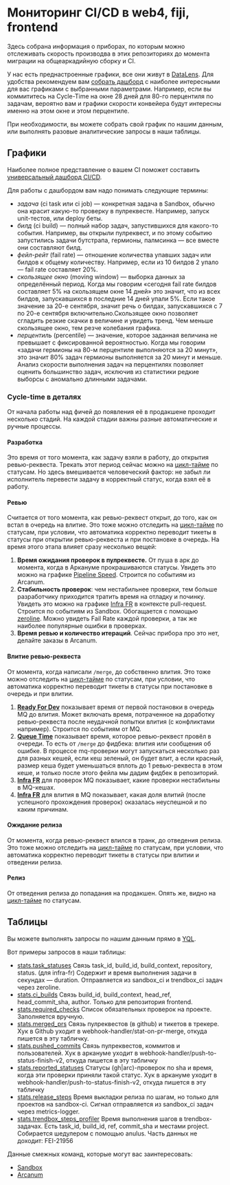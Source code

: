 # Мониторинг CI/CD в web4, fiji, frontend

Здесь собрана информация о приборах, по которым можно отслеживать скорость производва в этих репозиториях до момента миграции на общеаркадийную сборку и CI.

У нас есть преднастроенные графики, все они живут в [DataLens](https://datalens.yandex-team.ru/). Для удобства рекомендуем вам [собрать дашборд](https://datalens.yandex-team.ru/docs/concepts/dashboard) с наиболее интересными для вас графиками с выбранными параметрами. Например, если вы коммититесь на Cycle-Time на окне 28 дней для 80-го перцентиля по задачам, вероятно вам и графики скорости конвейера будут интересны именно на этом окне и этом перцентиле.

При необходимости, вы можете собрать свой график по нашим данным, или выполнять разовые аналитические запросы в наши таблицы.

## Графики

Наиболее полное представление о вашем CI поможет составить [универсальный дашборд CI/CD](https://datalens.yandex-team.ru/lw6x2o8isccge-dashboard).

Для работы с дашбордом вам надо понимать следующие термины:

- *задача* (ci task или ci job) — конкретная задача в Sandbox, обычно она красит какую-то проверку в пулреквесте. Например, запуск unit-тестов, или deploy беты.
- *билд* (ci build) — полный набор задач, запустившихся для какого-то события. Например, вы открыли пулреквест, и по этому событию запустились задачи бутстрапа, гермионы, палмсинка — все вместе они составляют билд.
- *фейл-рейт* (fail rate) — отношение количества упавших задач или билдов к общему количеству. Например, если из 10 билдов 2 упало — fail rate составляет 20%.
- *скользящее окно* (moving window) — выборка данных за определённый период. Когда мы говорим «сегодня fail rate билдов составляет 5% на скользящем окне 14 дней» это значит, что из всех билдов, запускавшихся в последние 14 дней упали 5%. Если такое значение за 20-е сентября, значит речь о билдах, запускавшихся с 7 по 20-е сентября включительно.Скользящее окно позволяет сгладить резкие скачки в величине и увидеть тренд. Чем меньше скользящее окно, тем резче колебания графика.
- *перцентиль* (percentile) — значение, которое заданная величина не превышает с фиксированной вероятностью. Когда мы говорим «задачи гермионы на 80-м перцентиле выполняются за 20 минут», это значит 80% задач гермионы выполняется за 20 минут и меньше. Анализ скорости выполнения задач на перцентилях позволяет оценить большинство задач, исключив из статистики редкие выборсы с аномально длинными задачами.

### Cycle-time в деталях

От начала работы над фичей до появления её в продакшене проходит несколько стадий. На каждой стадии важны разные автоматические и ручные процессы.

#### Разработка

Это время от того момента, как задачу взяли в работу, до открытия ревью-реквеста. Трекать этот период сейчас можно на [цикл-тайме](https://datalens.yandex-team.ru/k9cxivluw5xah-metrika-cikl-tayma-servisov-otdela-poiskovyh-interfeys?tab=2z) по статусам. Но здесь вмешивается человеческий фактор: не забыл ли исполнитель перевести задачу в корректный статус, когда взял её в работу.

#### Ревью

Считается от того момента, как ревью-реквест открыт, до того, как он встал в очередь на влитие. Это тоже можно отследить на [цикл-тайме](https://datalens.yandex-team.ru/k9cxivluw5xah-metrika-cikl-tayma-servisov-otdela-poiskovyh-interfeys?tab=2z) по статусам, при условии, что автоматика корректно переводит тикеты в статусы при открытии ревью-реквеста и при постановке в очередь. На время этого этапа влияет сразу несколько вещей:

1. **Время ожидания проверок в пулреквесте.** От пуша в арк до момента, когда в Аркануме прокрашиваются статусы. Увидеть это можно на графике [Pipeline Speed]. Строится по событиям из Arcanum.
1. **Стабильность проверок**: чем нестабильнее проверки, тем больше разработчику приходится тратить время на отладку и починку. Увидеть это можно на графике [Infra FR](https://datalens.yandex-team.ru/aclfv98lnuo25-infra-fr-dashboard?state=da88b9a9227) в контексте pull-request. Строится по событиям из Sandbox. Обогащается с помощью [zeroline]. Можно увидеть Fail Rate каждой проверки, а так же наиболее популярные ошибки в проверках.
1. **Время ревью и количество итераций**. Сейчас прибора про это нет, делайте заказы в Arcanum.

#### Влитие ревью-реквеста

От момента, когда написали `/merge`, до собственно влития. Это тоже можно отследить на [цикл-тайме](https://datalens.yandex-team.ru/k9cxivluw5xah-metrika-cikl-tayma-servisov-otdela-poiskovyh-interfeys?tab=2z) по статусам, при условии, что автоматика корректно переводит тикеты в статусы при постановке в очередь и при влитии.

1. **[Ready For Dev]** показывает время от первой постановки в очередь MQ до влития. Может включать время, потраченное на доработку ревью-реквеста после неудачной попытки влития (с конфликтами например). Строится по событиям от MQ.
  1. **[Queue Time]** показывает время, которое ревью-реквест провёл в очереди. То есть от `/merge` до фидбека: влития или сообщения об ошибке. В процессе mq-проверки могут запускаться несколько раз для разных кешей, если кеш зеленый, он будет влит, а если красный, размер кеша будет уменьшаться вплоть до 1 ревью-реквеста в этом кеше, и только после этого фейла мы дадим фидбек в репозиторий.
  1. **[Infra FR](https://datalens.yandex-team.ru/aclfv98lnuo25-infra-fr-dashboard?state=14d12c06226)** для проверок MQ показывает, какие проверки нестабильны в MQ-кешах.
  1. **[Infra FR](https://datalens.yandex-team.ru/aclfv98lnuo25-infra-fr-dashboard?state=b2a8c30e220)** для влития в MQ показывает, какая доля влитий (после успешного прохождения проверок) оказалась неуспешной и по каким причинам.

#### Ожидание релиза

От момента, когда ревью-реквест влился в транк, до отведения релиза. Это тоже можно отследить на [цикл-тайме](https://datalens.yandex-team.ru/k9cxivluw5xah-metrika-cikl-tayma-servisov-otdela-poiskovyh-interfeys?tab=2z) по статусам, при условии, что автоматика корректно переводит тикеты в статусы при влитии и отведении релиза.

#### Релиз

От отведения релиза до попадания на продакшен. Опять же, видно на [цикл-тайме](https://datalens.yandex-team.ru/k9cxivluw5xah-metrika-cikl-tayma-servisov-otdela-poiskovyh-interfeys?tab=2z) по статусам.

[Pipeline Speed]: https://datalens.yandex-team.ru/apyt19vo829m7-klyuchevye-metriki-infrastruktury-frontenda?tab=GE
[Ready For Dev]: https://datalens.yandex-team.ru/apyt19vo829m7-klyuchevye-metriki-infrastruktury-frontenda?tab=P6&state=68aeebca187
[Queue Time]: https://datalens.yandex-team.ru/apyt19vo829m7-klyuchevye-metriki-infrastruktury-frontenda?tab=DR4
[zeroline]: https://a.yandex-team.ru/arc/trunk/arcadia/frontend/projects/infratest/services/zeroline/


## Таблицы

Вы можете выполнять запросы по нашим данным прямо в [YQL](https://yql.yandex-team.ru/docs/clickhouse).

Вот примеры запросов в наши таблицы:

- [stats.task_statuses](https://yql.yandex-team.ru/Operations/YG2b9wuEI1Sgw0BA0IXk-oIP2Gohb6FDj3iLMbeLn2g=)
  Связь task_id, build_id, build_context, repository, status. (для infra-fr) Содержит и время выполнения задачи в секундах — duration.
  Отправляется из sandbox_ci и trendbox_ci задач через zeroline.
- [stats.ci_builds](https://yql.yandex-team.ru/Operations/YVI4Bq5OD-peHBhrnp-V43PH7IsmrGmBeYtzcTrrk20=)
  Связь build_id, build_context, head_ref, head_commit_sha, author. Только для репозитория frontend.
- [stats.required_checks](https://yql.yandex-team.ru/Operations/YG2bw_MBw4KPI8kbLANxF9GfuL00OVDjXxdb82gPItM=)
  Список обязательных проверок на проекте. Заполняется вручную.
- [stats.merged_prs](https://yql.yandex-team.ru/Operations/YG2ZP9K3DKODcDVLn0cB9M1s11NB1fnPAQzcuWCjbqI=)
  Связь пулреквестов (в github) и тикетов в трекере.
  Хук в Github уходит в webhook-handler/stat-on-pr-merge, откуда пишется в эту табличку.
- [stats.pushed_commits](https://yql.yandex-team.ru/Operations/YG2aCQuEI1Sgwz8clq0TWMeBJlRy-uiKxdcD94NxxC4=)
  Связь пулреквестов, коммитов и пользователей.
  Хук в аркануме уходит в webhook-handler/push-to-status-finish-v2, откуда пишется в эту табличку
- [stats.reported_statuses](https://yql.yandex-team.ru/Operations/YG2bZL94hqYITQVZ8ksyIAuCAIuW8fe0rYaHPoy7Ans=)
  Статусы (gh|arc)-проверок по sha и время, когда эти проверки приняли такой статус.
  Хук в аркануме уходит в webhook-handler/push-to-status-finish-v2, откуда пишется в эту табличку
- [stats.release_steps](https://yql.yandex-team.ru/Operations/YG2bBr94hqYITQUYpVmF2oBrk3O2AjjKlDCNqbPnlv0=)
  Время выкладки релиза по шагам, но только для проектов на sandbox-ci.
  Сигнал отправляется из sandbox_ci задач через metrics-logger.
- [stats.trendbox_steps_profiler](https://yql.yandex-team.ru/Operations/YG2c5_MBw4KPI8n8KWYxaoN_dE9PMCtfrwAcMLe-_gE=)
  Время выполнения шагов в trendbox-задачах. Есть task_id, build_id, ref, commit_sha и местами project.
  Собирается шедулером с помощью anulus. Часть данных не доходит: FEI-21956

Данные смежных команд, которые могут вас заинтересовать:

- [Sandbox](https://docs.yandex-team.ru/sandbox/statistics)
- [Arcanum](https://yt.yandex-team.ru/hahn/navigation?path=//home/devtools-activity/sources/v1/pull_requests)
